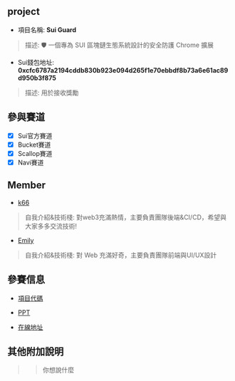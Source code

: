 ## project
- 項目名稱: **Sui Guard**
> 描述: 🛡️ 一個專為 SUI 區塊鏈生態系統設計的安全防護 Chrome 擴展
- Sui錢包地址: **0xcfc6787a2194cddb830b923e094d265f1e70ebbdf8b73a6e61ac89d950b3f875**
> 描述: 用於接收獎勵

## 參與賽道
- [x] Sui官方賽道
- [x] Bucket賽道
- [x] Scallop賽道
- [x] Navi賽道

## Member
- [k66](https://github.com/k66inthesky/)
> 自我介紹&技術棧: 對web3充滿熱情，主要負責團隊後端&CI/CD，希望與大家多多交流技術!
- [Emily](https://github.com/lienweb)
> 自我介紹&技術棧: 對 Web 充滿好奇，主要負責團隊前端與UI/UX設計

## 參賽信息
- [項目代碼](https://github.com/k66inthesky/suiguard)


- [PPT](https://github.com/k66inthesky/suiguard/blob/main/docs/SuiGuard%20-%20Blockchain%20Security%20Solution%20PitchBlue%20And%20White%20Modern%20Illustrative%20Data%20Privacy%20and%20Protection%20Presentation.pdf)
- [在線地址](https://github.com/k66inthesky/suiguard/)

## 其他附加說明
>> 你想說什麼

